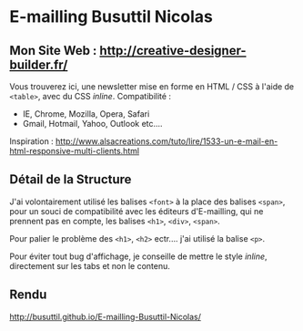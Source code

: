 # E-mailling Busuttil Nicolas
## Mon Site  Web : http://creative-designer-builder.fr/

Vous trouverez ici, une newsletter mise en forme en HTML / CSS à l'aide de `<table>`, avec du CSS _inline_.
Compatibilité :

* IE, Chrome, Mozilla, Opera, Safari
* Gmail, Hotmail, Yahoo, Outlook etc....

Inspiration : http://www.alsacreations.com/tuto/lire/1533-un-e-mail-en-html-responsive-multi-clients.html

## Détail de la Structure

J'ai volontairement utilisé les balises `<font>` à la place des balises `<span>`, pour un souci de compatibilité avec les éditeurs d'E-mailling, qui ne prennent pas en compte, les balises `<h1>`, `<div>`, `<span>`. 

Pour palier le problème des `<h1>`, `<h2>` ectr.... j'ai utilisé la balise `<p>`.

Pour éviter tout bug d'affichage, je conseille de mettre le style _inline_, directement sur les tabs et non le contenu.


## Rendu

http://busuttil.github.io/E-mailling-Busuttil-Nicolas/
